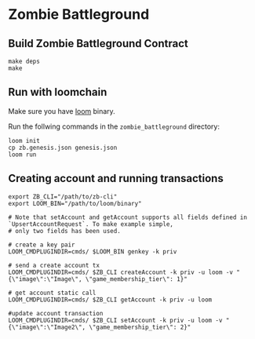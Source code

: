 # Zombie Battleground

## Build Zombie Battleground Contract

```
make deps
make
```


## Run with loomchain

Make sure you have [loom](github.com/loomnetwork/loomchain) binary.

Run the follwing commands in the `zombie_battleground` directory:
```
loom init
cp zb.genesis.json genesis.json
loom run
```

## Creating account and running transactions

```
export ZB_CLI="/path/to/zb-cli"
export LOOM_BIN="/path/to/loom/binary"

# Note that setAccount and getAccount supports all fields defined in `UpsertAccountRequest`. To make example simple,
# only two fields has been used.

# create a key pair
LOOM_CMDPLUGINDIR=cmds/ $LOOM_BIN genkey -k priv

# send a create account tx
LOOM_CMDPLUGINDIR=cmds/ $ZB_CLI createAccount -k priv -u loom -v "{\"image\":\"Image\", \"game_membership_tier\": 1}"

# get account static call
LOOM_CMDPLUGINDIR=cmds/ $ZB_CLI getAccount -k priv -u loom

#update account transaction
LOOM_CMDPLUGINDIR=cmds/ $ZB_CLI setAccount -k priv -u loom -v "{\"image\":\"Image2\", \"game_membership_tier\": 2}"
```

